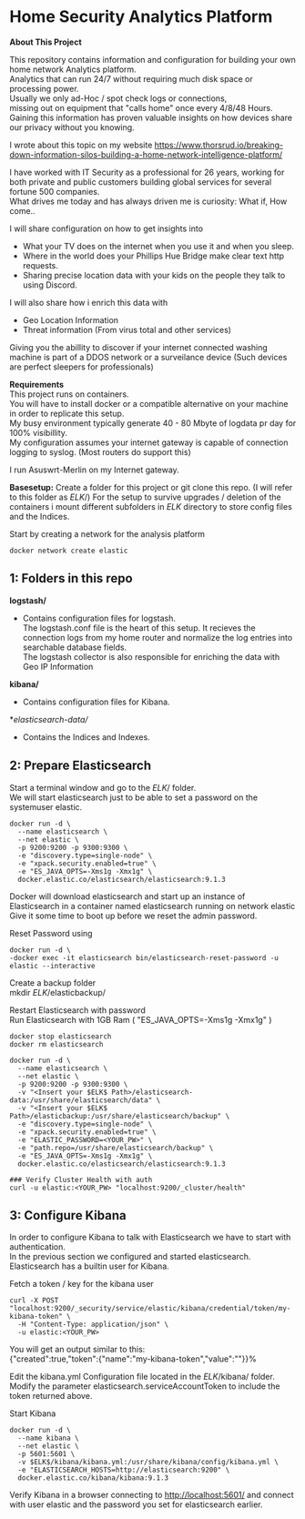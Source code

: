 # Home Security Analytics Platform

**About This Project**  

This repository contains information and configuration for building your own home network Analytics platform.  
Analytics that can run 24/7 without requiring much disk space or processing power.  
Usually we only ad-Hoc / spot check logs or connections,  
missing out on equipment that "calls home" once every 4/8/48 Hours.  
Gaining this information has proven valuable insights on how devices share our privacy without you knowing.   
  
I wrote about this topic on my website <https://www.thorsrud.io/breaking-down-information-silos-building-a-home-network-intelligence-platform/>

  
I have worked with IT Security as a professional for 26 years, working for both private and public customers building global services for several fortune 500 companies.  
What drives me today and has always driven me is curiosity: What if, How come.. 
  
I will share configuration on how to get insights into  
 - What your TV does on the internet when you use it and when you sleep.  
 - Where in the world does your Phillips Hue Bridge make clear text http requests.  
 - Sharing precise location data with your kids on the people they talk to using Discord.  

I will also share how i enrich this data with  
  
- Geo Location Information   
- Threat information (From virus total and other services)  
  
Giving you the abillity to discover if your internet connected washing machine is part of a DDOS network or a surveilance device  (Such devices are perfect sleepers for professionals)  
  

**Requirements**    
This project runs on containers.    
You will have to install docker or a compatible alternative on your machine in order to replicate this setup.  
My busy environment typically generate 40 - 80 Mbyte of logdata pr day for 100% visibillity.  
My configuration assumes your internet gateway is capable of connection logging to syslog.  (Most routers do support this)  
  
I run Asuswrt-Merlin on my Internet gateway.      


**Basesetup:** 
Create a folder for this project or git clone this repo. (I will refer to this folder as $ELK$/)
For the setup to survive upgrades / deletion of the containers i mount different subfolders in $ELK$ directory to store config files and the Indices. 


Start by creating a network for the analysis platform    
```
docker network create elastic  
```

## 1: Folders in this repo  
  
**logstash/**  
- Contains configuration files for logstash.  
The logstash.conf file is the heart of this setup. It recieves the connection logs from my home router and normalize the log entries into searchable database fields.  
The logstash collector is also responsible for enriching the data with Geo IP Information 
  
  
**kibana/**  
- Contains configuration files for Kibana. 

**elasticsearch-data/*  
- Contains the Indices and Indexes. 



## 2: Prepare Elasticsearch  
  
Start a terminal window and go to the $ELK$/ folder.  
We will start elasticsearch just to be able to set a password on the systemuser elastic.  

```
docker run -d \
  --name elasticsearch \
  --net elastic \
  -p 9200:9200 -p 9300:9300 \
  -e "discovery.type=single-node" \
  -e "xpack.security.enabled=true" \
  -e "ES_JAVA_OPTS=-Xms1g -Xmx1g" \
  docker.elastic.co/elasticsearch/elasticsearch:9.1.3
```
  
Docker will download elasticsearch and start up an instance of Elasticsearch in a container named elasticsearch running on network elastic  
Give it some time to boot up before we reset the admin password.  
  
Reset Password using
```
docker run -d \
-docker exec -it elasticsearch bin/elasticsearch-reset-password -u elastic --interactive 
```
 
Create a backup folder  
mkdir $ELK$/elasticbackup/  
  
Restart Elasticsearch with password  
Run Elasticsearch with 1GB Ram ( "ES_JAVA_OPTS=-Xms1g -Xmx1g" )  

```
docker stop elasticsearch
docker rm elasticsearch

docker run -d \
  --name elasticsearch \
  --net elastic \
  -p 9200:9200 -p 9300:9300 \
  -v "<Insert your $ELK$ Path>/elasticsearch-data:/usr/share/elasticsearch/data" \
  -v "<Insert your $ELK$ Path>/elasticbackup:/usr/share/elasticsearch/backup" \
  -e "discovery.type=single-node" \
  -e "xpack.security.enabled=true" \
  -e "ELASTIC_PASSWORD=<YOUR_PW>" \
  -e "path.repo=/usr/share/elasticsearch/backup" \
  -e "ES_JAVA_OPTS=-Xms1g -Xmx1g" \
  docker.elastic.co/elasticsearch/elasticsearch:9.1.3
  
### Verify Cluster Health with auth
curl -u elastic:<YOUR_PW> "localhost:9200/_cluster/health"  
 ```


## 3: Configure Kibana

In order to configure Kibana to talk with Elasticsearch we have to start with authentication.  
In the previous section we configured and started elasticsearch. Elasticsearch has a builtin user for Kibana.

Fetch a token / key for the kibana user

```
curl -X POST "localhost:9200/_security/service/elastic/kibana/credential/token/my-kibana-token" \
  -H "Content-Type: application/json" \
  -u elastic:<YOUR_PW>
```
  
You will get an output similar to this:  
  {"created":true,"token":{"name":"my-kibana-token","value":"<YOURTOKEN>"}}% 
  
 
Edit the kibana.yml Configuration file located in the $ELK$/kibana/ folder.  
Modify the parameter elasticsearch.serviceAccountToken to include the token returned above.  

Start Kibana

```
docker run -d \
  --name kibana \
  --net elastic \
  -p 5601:5601 \
  -v $ELK$/kibana/kibana.yml:/usr/share/kibana/config/kibana.yml \
  -e "ELASTICSEARCH_HOSTS=http://elasticsearch:9200" \
  docker.elastic.co/kibana/kibana:9.1.3
```

Verify Kibana in a browser connecting to <http://localhost:5601/> and connect with user elastic and the password you set for elasticsearch earlier.



